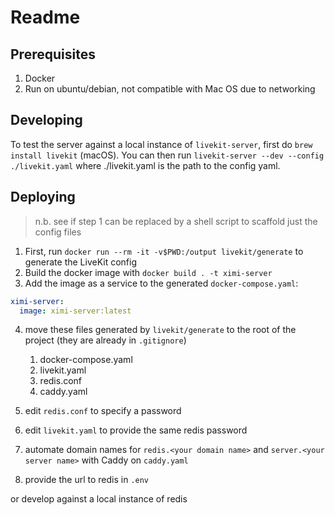 # Readme

## Prerequisites

1. Docker
2. Run on ubuntu/debian, not compatible with Mac OS due to networking

## Developing

To test the server against a local instance of `livekit-server`, first do `brew install livekit` (macOS). You can then run `livekit-server --dev --config ./livekit.yaml` where ./livekit.yaml is the path to the config yaml.

## Deploying

> n.b. see if step 1 can be replaced by a shell script to scaffold just the config files

1. First, run `docker run --rm -it -v$PWD:/output livekit/generate` to generate the LiveKit config
2. Build the docker image with `docker build . -t ximi-server`
3. Add the image as a service to the generated `docker-compose.yaml`:

```yaml
ximi-server:
  image: ximi-server:latest
```

4. move these files generated by `livekit/generate` to the root of the project (they are already in `.gitignore`)

   1. docker-compose.yaml
   1. livekit.yaml
   1. redis.conf
   1. caddy.yaml

5. edit `redis.conf` to specify a password
6. edit `livekit.yaml` to provide the same redis password
7. automate domain names for `redis.<your domain name>` and `server.<your server name>` with Caddy on `caddy.yaml`
8. provide the url to redis in `.env`

or develop against a local instance of redis
